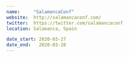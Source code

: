 ```yaml
---
name:     "SalamancaConf"
website:  http://salamancaconf.com/
twitter:  https://twitter.com/salamancaconf
location: Salamanca, Spain

date_start: 2020-03-27
date_end:   2020-03-28
---
```

